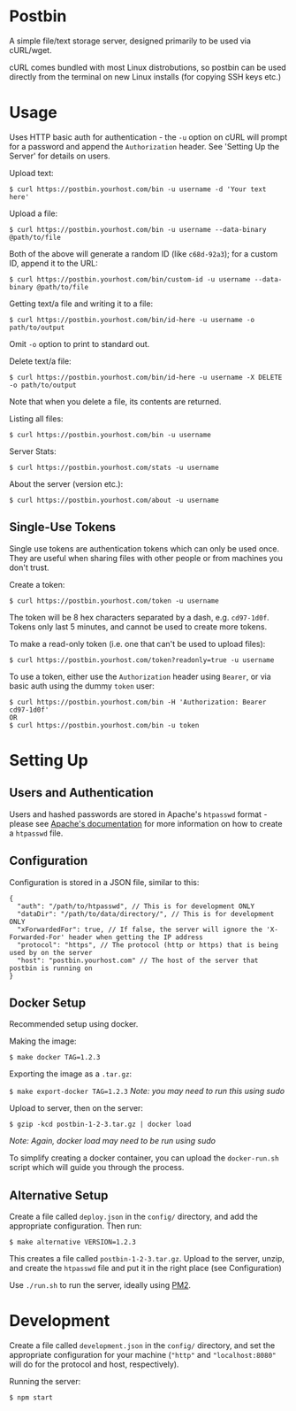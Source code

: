 Postbin
=======

A simple file/text storage server, designed primarily to be used via cURL/wget.

cURL comes bundled with most Linux distrobutions, so postbin can be used directly from the terminal on new Linux installs (for copying SSH keys etc.)

Usage
=====

Uses HTTP basic auth for authentication - the `-u` option on cURL will prompt for a password and append the `Authorization` header. See 'Setting Up the Server' for details on users.

Upload text:

`$ curl https://postbin.yourhost.com/bin -u username -d 'Your text here'`

Upload a file:

`$ curl https://postbin.yourhost.com/bin -u username --data-binary @path/to/file`

Both of the above will generate a random ID (like `c68d-92a3`); for a custom ID, append it to the URL:

`$ curl https://postbin.yourhost.com/bin/custom-id -u username --data-binary @path/to/file`

Getting text/a file and writing it to a file:

`$ curl https://postbin.yourhost.com/bin/id-here -u username -o path/to/output`

Omit `-o` option to print to standard out.

Delete text/a file:

`$ curl https://postbin.yourhost.com/bin/id-here -u username -X DELETE -o path/to/output`

Note that when you delete a file, its contents are returned.

Listing all files:

`$ curl https://postbin.yourhost.com/bin -u username`

Server Stats:

`$ curl https://postbin.yourhost.com/stats -u username`

About the server (version etc.):

`$ curl https://postbin.yourhost.com/about -u username`

Single-Use Tokens
-----------------

Single use tokens are authentication tokens which can only be used once. They are useful when sharing files with other people or from machines you don't trust.

Create a token:

`$ curl https://postbin.yourhost.com/token -u username`

The token will be 8 hex characters separated by a dash, e.g. `cd97-1d0f`. Tokens only last 5 minutes, and cannot be used to create more tokens.

To make a read-only token (i.e. one that can't be used to upload files):

`$ curl https://postbin.yourhost.com/token?readonly=true -u username`

To use a token, either use the `Authorization` header using `Bearer`, or via basic auth using the dummy `token` user:

```
$ curl https://postbin.yourhost.com/bin -H 'Authorization: Bearer cd97-1d0f'
OR
$ curl https://postbin.yourhost.com/bin -u token
```

Setting Up
==========

Users and Authentication
------------------------

Users and hashed passwords are stored in Apache's `htpasswd` format - please see [Apache's documentation](https://httpd.apache.org/docs/current/programs/htpasswd.html) for more information on how to create a `htpasswd` file.

Configuration
-------------

Configuration is stored in a JSON file, similar to this:

```
{
  "auth": "/path/to/htpasswd", // This is for development ONLY
  "dataDir": "/path/to/data/directory/", // This is for development ONLY
  "xForwardedFor": true, // If false, the server will ignore the 'X-Forwarded-For' header when getting the IP address
  "protocol": "https", // The protocol (http or https) that is being used by on the server
  "host": "postbin.yourhost.com" // The host of the server that postbin is running on
}
```

Docker Setup
------------

Recommended setup using docker.

Making the image:

`$ make docker TAG=1.2.3`

Exporting the image as a `.tar.gz`:

`$ make export-docker TAG=1.2.3`
*Note: you may need to run this using sudo*

Upload to server, then on the server:

`$ gzip -kcd postbin-1-2-3.tar.gz | docker load`

*Note: Again, docker load may need to be run using sudo*

To simplify creating a docker container, you can upload the `docker-run.sh` script which will guide you through the process.

Alternative Setup
-----------------

Create a file called `deploy.json` in the `config/` directory, and add the appropriate configuration. Then run:

`$ make alternative VERSION=1.2.3`

This creates a file called `postbin-1-2-3.tar.gz`. Upload to the server, unzip, and create the `htpasswd` file and put it in the right place (see Configuration)

Use `./run.sh` to run the server, ideally using [PM2](https://github.com/Unitech/pm2).

Development
===========

Create a file called `development.json` in the `config/` directory, and set the appropriate configuration for your machine (`"http"` and `"localhost:8080"` will do for the protocol and host, respectively).

Running the server:

`$ npm start`

